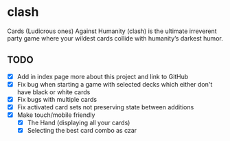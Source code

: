 # clash

Cards (Ludicrous ones) Against Humanity (clash) is the ultimate irreverent party game where your wildest cards collide with humanity’s darkest humor.

## TODO

- [x] Add in index page more about this project and link to GitHub
- [x] Fix bug when starting a game with selected decks which either don't have black or white cards
- [x] Fix bugs with multiple cards
- [x] Fix activated card sets not preserving state between additions
- [x] Make touch/mobile friendly
  - [x] The Hand (displaying all your cards)
  - [x] Selecting the best card combo as czar
